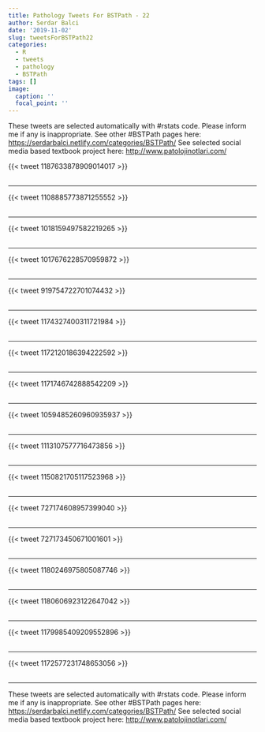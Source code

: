 ```yaml
---
title: Pathology Tweets For BSTPath - 22
author: Serdar Balci
date: '2019-11-02'
slug: tweetsForBSTPath22
categories:
  - R
  - tweets
  - pathology
  - BSTPath
tags: []
image:
  caption: ''
  focal_point: ''
---
```



These tweets are selected automatically with #rstats code. Please inform me if any is inappropriate.
See other #BSTPath pages here: https://serdarbalci.netlify.com/categories/BSTPath/ 
See selected social media based textbook project here: http://www.patolojinotlari.com/

{{< tweet 1187633878909014017 >}}
<br>
<br>
<hr>
{{< tweet 1108885773871255552 >}}
<br>
<br>
<hr>
{{< tweet 1018159497582219265 >}}
<br>
<br>
<hr>
{{< tweet 1017676228570959872 >}}
<br>
<br>
<hr>
{{< tweet 919754722701074432 >}}
<br>
<br>
<hr>
{{< tweet 1174327400311721984 >}}
<br>
<br>
<hr>
{{< tweet 1172120186394222592 >}}
<br>
<br>
<hr>
{{< tweet 1171746742888542209 >}}
<br>
<br>
<hr>
{{< tweet 1059485260960935937 >}}
<br>
<br>
<hr>
{{< tweet 1113107577716473856 >}}
<br>
<br>
<hr>
{{< tweet 1150821705117523968 >}}
<br>
<br>
<hr>
{{< tweet 727174608957399040 >}}
<br>
<br>
<hr>
{{< tweet 727173450671001601 >}}
<br>
<br>
<hr>
{{< tweet 1180246975805087746 >}}
<br>
<br>
<hr>
{{< tweet 1180606923122647042 >}}
<br>
<br>
<hr>
{{< tweet 1179985409209552896 >}}
<br>
<br>
<hr>
{{< tweet 1172577231748653056 >}}
<br>
<br>
<hr>


These tweets are selected automatically with #rstats code. Please inform me if any is inappropriate.
See other #BSTPath pages here: https://serdarbalci.netlify.com/categories/BSTPath/ 
See selected social media based textbook project here: http://www.patolojinotlari.com/
